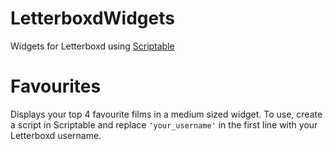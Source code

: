 # LetterboxdWidgets
Widgets for Letterboxd using [Scriptable](https://itunes.apple.com/app/id1405459188)

# Favourites
Displays your top 4 favourite films in a medium sized widget. To use, create a script in Scriptable and replace `'your_username'` in the first line with your Letterboxd username.
